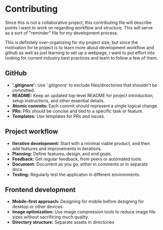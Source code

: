 # Contributing

Since this is not a collaborative project, this contributing file will describe points I want to work on regarding workflow and structure. This will serve as a sort of "reminder" file for my development process.

This is definitely over-organizing for my project size, but since the motivation for te project is to learn more about development workflow and github as well as just learning to set up a webpage, i want to put effort into looking for current industry best practices and learn to follow a few of them.

## GitHub

- **'.gitignore':** Use '.gitignore' to exclude files/directories that shouldn't be committed.
- **README:** Keep an updated top-level README for project introduction, setup instructions, and other essential details.
- **Atomic commits:** Each commit should represent a single logical change.
- **PRs:** PRs should be concise and tied to a specific task or feature.
- **Templates:** Use templates for PRs and issues.

## Project workflow

- **Iterative development:** Start with a minimal viable product, and then add features and improvements in iterations.
- **Planning:** Define features, design, and end goals.
- **Feedback:** Get regular feedback, from peers or automated tools.
- **Document:** Document as you go, either in comments or in separate docs
- **Testing:** Regularly test the applicaton in different environments.

## Frontend development

- **Mobile-first approach:** Designing for mobile before designing for desktop or other devices.
- **Image optimization:** Use image compression tools to reduce image file sizes without sacrificing much quality.
- **Directory structure:** Separate assets in directories
